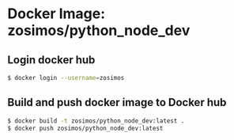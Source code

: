 # Docker Image: zosimos/python_node_dev


## Login docker hub
```bash
$ docker login --username=zosimos
```

## Build and push docker image to Docker hub
```bash
$ docker build -t zosimos/python_node_dev:latest .
$ docker push zosimos/python_node_dev:latest
```
